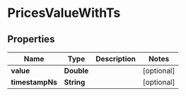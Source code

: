 # PricesValueWithTs

## Properties
Name | Type | Description | Notes
------------ | ------------- | ------------- | -------------
**value** | **Double** |  |  [optional]
**timestampNs** | **String** |  |  [optional]
